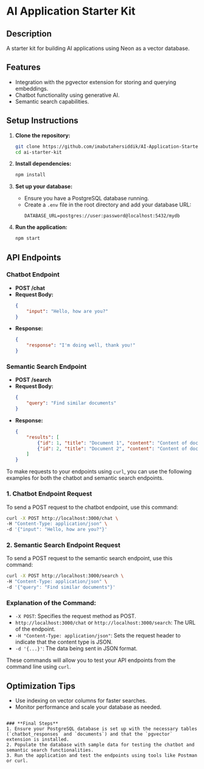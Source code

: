 # AI Application Starter Kit

## Description
A starter kit for building AI applications using Neon as a vector database.

## Features
- Integration with the pgvector extension for storing and querying embeddings.
- Chatbot functionality using generative AI.
- Semantic search capabilities.

## Setup Instructions

1. **Clone the repository:**
   ```bash
   git clone https://github.com/imabutahersiddik/AI-Application-Starter-Kit.git
   cd ai-starter-kit
   ```

2. **Install dependencies:**
   ```bash
   npm install
   ```

3. **Set up your database:**
   - Ensure you have a PostgreSQL database running.
   - Create a `.env` file in the root directory and add your database URL:
     ```
     DATABASE_URL=postgres://user:password@localhost:5432/mydb
     ```

4. **Run the application:**
   ```bash
   npm start
   ```

## API Endpoints

### Chatbot Endpoint
- **POST /chat**
- **Request Body:**
  ```json
  {
      "input": "Hello, how are you?"
  }
  ```
- **Response:**
  ```json
  {
      "response": "I'm doing well, thank you!"
  }
  ```

### Semantic Search Endpoint
- **POST /search**
- **Request Body:**
  ```json
  {
      "query": "Find similar documents"
  }
  ```
- **Response:**
  ```json
  {
      "results": [
          {"id": 1, "title": "Document 1", "content": "Content of document 1"},
          {"id": 2, "title": "Document 2", "content": "Content of document 2"}
      ]
  }
  ```
  
To make requests to your endpoints using `curl`, you can use the following examples for both the chatbot and semantic search endpoints.

### **1. Chatbot Endpoint Request**
To send a POST request to the chatbot endpoint, use this command:

```bash
curl -X POST http://localhost:3000/chat \
-H "Content-Type: application/json" \
-d '{"input": "Hello, how are you?"}'
```

### **2. Semantic Search Endpoint Request**
To send a POST request to the semantic search endpoint, use this command:

```bash
curl -X POST http://localhost:3000/search \
-H "Content-Type: application/json" \
-d '{"query": "Find similar documents"}'
```

### **Explanation of the Command:**
- `-X POST`: Specifies the request method as POST.
- `http://localhost:3000/chat` or `http://localhost:3000/search`: The URL of the endpoint.
- `-H "Content-Type: application/json"`: Sets the request header to indicate that the content type is JSON.
- `-d '{...}'`: The data being sent in JSON format.

These commands will allow you to test your API endpoints from the command line using `curl`.

## Optimization Tips
- Use indexing on vector columns for faster searches.
- Monitor performance and scale your database as needed.
```

### **Final Steps**
1. Ensure your PostgreSQL database is set up with the necessary tables (`chatbot_responses` and `documents`) and that the `pgvector` extension is installed.
2. Populate the database with sample data for testing the chatbot and semantic search functionalities.
3. Run the application and test the endpoints using tools like Postman or curl.
